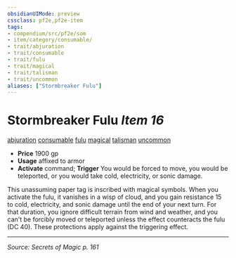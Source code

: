```yaml
---
obsidianUIMode: preview
cssclass: pf2e,pf2e-item
tags:
- compendium/src/pf2e/som
- item/category/consumable/
- trait/abjuration
- trait/consumable
- trait/fulu
- trait/magical
- trait/talisman
- trait/uncommon
aliases: ["Stormbreaker Fulu"]
---
```

# Stormbreaker Fulu *Item 16*  
[abjuration](rules/traits/abjuration.md "Abjuration School Trait")  [consumable](rules/traits/consumable.md "Consumable Item Trait")  [fulu](rules/traits/fulu-som.md "Fulu Item Trait")  [magical](rules/traits/magical.md "Magical Item Trait")  [talisman](rules/traits/talisman.md "Talisman Item Trait")  [uncommon](rules/traits/uncommon.md "Uncommon Rarity Trait")  

- **Price** 1900 gp
- **Usage** affixed to armor
- **Activate** command; **Trigger** You would be forced to move, you would be teleported, or you would take cold, electricity, or sonic damage.

This unassuming paper tag is inscribed with magical symbols. When you activate the fulu, it vanishes in a wisp of cloud, and you gain resistance 15 to cold, electricity, and sonic damage until the end of your next turn. For that duration, you ignore difficult terrain from wind and weather, and you can't be forcibly moved or teleported unless the effect counteracts the fulu (DC 40). These protections apply against the triggering effect.


---
*Source: Secrets of Magic p. 161*